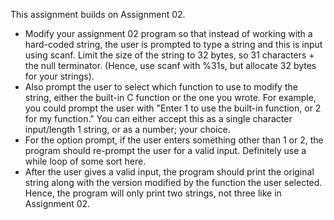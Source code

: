 This assignment builds on Assignment 02.

- Modify your assignment 02 program so that instead of working with a hard-coded string, the user is prompted to type a string and this is input using scanf.  Limit the size of the string to 32 bytes, so 31 characters + the null terminator.  (Hence, use scanf with %31s, but allocate 32 bytes for your strings).
- Also prompt the user to select which function to use to modify the string, either the built-in C function or the one you wrote.  For example, you could prompt the user with "Enter 1 to use the built-in function, or 2 for my function."  You can either accept this as a single character input/length 1 string, or as a number; your choice.
- For the option prompt, if the user enters something other than 1 or 2, the program should re-prompt the user for a valid input.  Definitely use a while loop of some sort here.
- After the user gives a valid input, the program should print the original string along with the version modified by the function the user selected.  Hence, the program will only print two strings, not three like in Assignment 02.